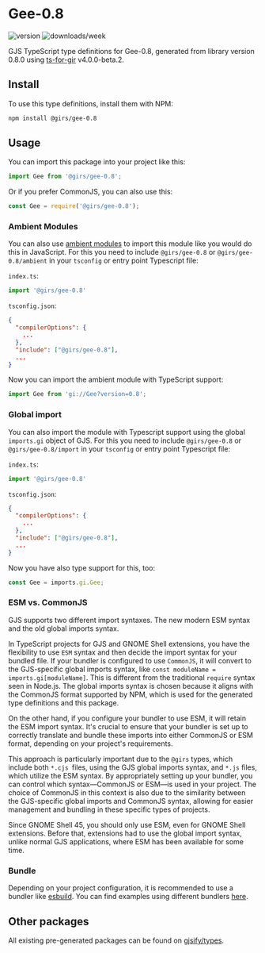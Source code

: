 
# Gee-0.8

![version](https://img.shields.io/npm/v/@girs/gee-0.8)
![downloads/week](https://img.shields.io/npm/dw/@girs/gee-0.8)


GJS TypeScript type definitions for Gee-0.8, generated from library version 0.8.0 using [ts-for-gir](https://github.com/gjsify/ts-for-gir) v4.0.0-beta.2.


## Install

To use this type definitions, install them with NPM:
```bash
npm install @girs/gee-0.8
```

## Usage

You can import this package into your project like this:
```ts
import Gee from '@girs/gee-0.8';
```

Or if you prefer CommonJS, you can also use this:
```ts
const Gee = require('@girs/gee-0.8');
```

### Ambient Modules

You can also use [ambient modules](https://github.com/gjsify/ts-for-gir/tree/main/packages/cli#ambient-modules) to import this module like you would do this in JavaScript.
For this you need to include `@girs/gee-0.8` or `@girs/gee-0.8/ambient` in your `tsconfig` or entry point Typescript file:

`index.ts`:
```ts
import '@girs/gee-0.8'
```

`tsconfig.json`:
```json
{
  "compilerOptions": {
    ...
  },
  "include": ["@girs/gee-0.8"],
  ...
}
```

Now you can import the ambient module with TypeScript support: 

```ts
import Gee from 'gi://Gee?version=0.8';
```

### Global import

You can also import the module with Typescript support using the global `imports.gi` object of GJS.
For this you need to include `@girs/gee-0.8` or `@girs/gee-0.8/import` in your `tsconfig` or entry point Typescript file:

`index.ts`:
```ts
import '@girs/gee-0.8'
```

`tsconfig.json`:
```json
{
  "compilerOptions": {
    ...
  },
  "include": ["@girs/gee-0.8"],
  ...
}
```

Now you have also type support for this, too:

```ts
const Gee = imports.gi.Gee;
```


### ESM vs. CommonJS

GJS supports two different import syntaxes. The new modern ESM syntax and the old global imports syntax.

In TypeScript projects for GJS and GNOME Shell extensions, you have the flexibility to use `ESM` syntax and then decide the import syntax for your bundled file. If your bundler is configured to use `CommonJS`, it will convert to the GJS-specific global imports syntax, like `const moduleName = imports.gi[moduleName]`. This is different from the traditional `require` syntax seen in Node.js. The global imports syntax is chosen because it aligns with the CommonJS format supported by NPM, which is used for the generated type definitions and this package.

On the other hand, if you configure your bundler to use ESM, it will retain the ESM import syntax. It's crucial to ensure that your bundler is set up to correctly translate and bundle these imports into either CommonJS or ESM format, depending on your project's requirements.

This approach is particularly important due to the `@girs` types, which include both `*.cjs `files, using the GJS global imports syntax, and `*.js` files, which utilize the ESM syntax. By appropriately setting up your bundler, you can control which syntax—CommonJS or ESM—is used in your project. The choice of CommonJS in this context is also due to the similarity between the GJS-specific global imports and CommonJS syntax, allowing for easier management and bundling in these specific types of projects.

Since GNOME Shell 45, you should only use ESM, even for GNOME Shell extensions. Before that, extensions had to use the global import syntax, unlike normal GJS applications, where ESM has been available for some time.

### Bundle

Depending on your project configuration, it is recommended to use a bundler like [esbuild](https://esbuild.github.io/). You can find examples using different bundlers [here](https://github.com/gjsify/ts-for-gir/tree/main/examples).

## Other packages

All existing pre-generated packages can be found on [gjsify/types](https://github.com/gjsify/types).

